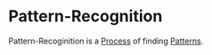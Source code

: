 # Pattern-Recognition

Pattern-Recoginition is a [Process](60062.md) of finding [Patterns](60112.md).
